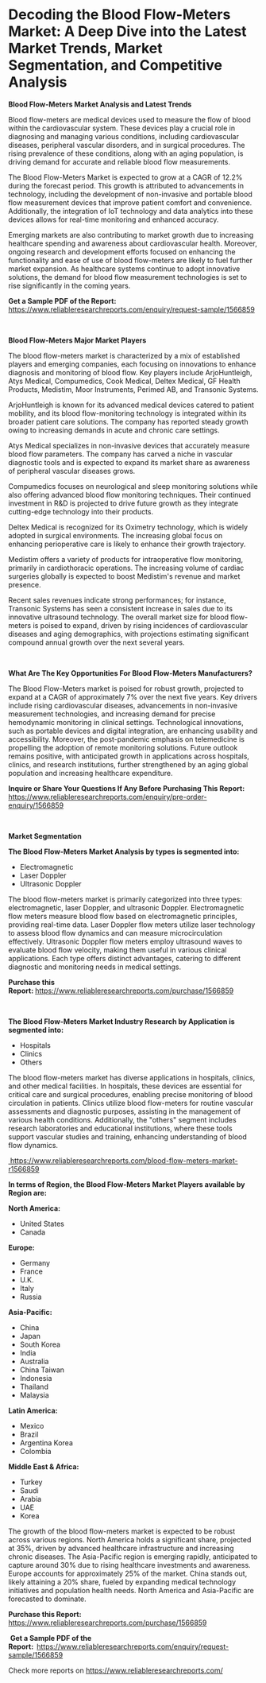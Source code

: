 <p><h1>Decoding the Blood Flow-Meters Market: A Deep Dive into the Latest Market Trends, Market Segmentation, and Competitive Analysis</h1></p><p><strong>Blood Flow-Meters Market Analysis and Latest Trends</strong></p>
<p><p>Blood flow-meters are medical devices used to measure the flow of blood within the cardiovascular system. These devices play a crucial role in diagnosing and managing various conditions, including cardiovascular diseases, peripheral vascular disorders, and in surgical procedures. The rising prevalence of these conditions, along with an aging population, is driving demand for accurate and reliable blood flow measurements.</p><p>The Blood Flow-Meters Market is expected to grow at a CAGR of 12.2% during the forecast period. This growth is attributed to advancements in technology, including the development of non-invasive and portable blood flow measurement devices that improve patient comfort and convenience. Additionally, the integration of IoT technology and data analytics into these devices allows for real-time monitoring and enhanced accuracy.</p><p>Emerging markets are also contributing to market growth due to increasing healthcare spending and awareness about cardiovascular health. Moreover, ongoing research and development efforts focused on enhancing the functionality and ease of use of blood flow-meters are likely to fuel further market expansion. As healthcare systems continue to adopt innovative solutions, the demand for blood flow measurement technologies is set to rise significantly in the coming years.</p></p>
<p><strong>Get a Sample PDF of the Report:&nbsp;</strong> <a href="https://www.reliableresearchreports.com/enquiry/request-sample/1566859?utm_campaign=3265&utm_medium=2&utm_source=Github&utm_content=ia&utm_term=22032025&utm_id=blood-flow-meters">https://www.reliableresearchreports.com/enquiry/request-sample/1566859</a></p>
<p>&nbsp;</p>
<p><strong>Blood Flow-Meters Major Market Players</strong></p>
<p><p>The blood flow-meters market is characterized by a mix of established players and emerging companies, each focusing on innovations to enhance diagnosis and monitoring of blood flow. Key players include ArjoHuntleigh, Atys Medical, Compumedics, Cook Medical, Deltex Medical, GF Health Products, Medistim, Moor Instruments, Perimed AB, and Transonic Systems.</p><p>ArjoHuntleigh is known for its advanced medical devices catered to patient mobility, and its blood flow-monitoring technology is integrated within its broader patient care solutions. The company has reported steady growth owing to increasing demands in acute and chronic care settings.</p><p>Atys Medical specializes in non-invasive devices that accurately measure blood flow parameters. The company has carved a niche in vascular diagnostic tools and is expected to expand its market share as awareness of peripheral vascular diseases grows.</p><p>Compumedics focuses on neurological and sleep monitoring solutions while also offering advanced blood flow monitoring techniques. Their continued investment in R&D is projected to drive future growth as they integrate cutting-edge technology into their products.</p><p>Deltex Medical is recognized for its Oximetry technology, which is widely adopted in surgical environments. The increasing global focus on enhancing perioperative care is likely to enhance their growth trajectory.</p><p>Medistim offers a variety of products for intraoperative flow monitoring, primarily in cardiothoracic operations. The increasing volume of cardiac surgeries globally is expected to boost Medistim's revenue and market presence.</p><p>Recent sales revenues indicate strong performances; for instance, Transonic Systems has seen a consistent increase in sales due to its innovative ultrasound technology. The overall market size for blood flow-meters is poised to expand, driven by rising incidences of cardiovascular diseases and aging demographics, with projections estimating significant compound annual growth over the next several years.</p></p>
<p>&nbsp;</p>
<p><strong>What Are The Key Opportunities For Blood Flow-Meters Manufacturers?</strong></p>
<p><p>The Blood Flow-Meters market is poised for robust growth, projected to expand at a CAGR of approximately 7% over the next five years. Key drivers include rising cardiovascular diseases, advancements in non-invasive measurement technologies, and increasing demand for precise hemodynamic monitoring in clinical settings. Technological innovations, such as portable devices and digital integration, are enhancing usability and accessibility. Moreover, the post-pandemic emphasis on telemedicine is propelling the adoption of remote monitoring solutions. Future outlook remains positive, with anticipated growth in applications across hospitals, clinics, and research institutions, further strengthened by an aging global population and increasing healthcare expenditure.</p></p>
<p><strong>Inquire or Share Your Questions If Any Before Purchasing This Report:</strong> <a href="https://www.reliableresearchreports.com/enquiry/pre-order-enquiry/1566859?utm_campaign=3265&utm_medium=2&utm_source=Github&utm_content=ia&utm_term=22032025&utm_id=blood-flow-meters">https://www.reliableresearchreports.com/enquiry/pre-order-enquiry/1566859</a></p>
<p>&nbsp;</p>
<p><strong>Market Segmentation</strong></p>
<p><strong>The Blood Flow-Meters Market Analysis by types is segmented into:</strong></p>
<p><ul><li>Electromagnetic</li><li>Laser Doppler</li><li>Ultrasonic Doppler</li></ul></p>
<p><p>The blood flow-meters market is primarily categorized into three types: electromagnetic, laser Doppler, and ultrasonic Doppler. Electromagnetic flow meters measure blood flow based on electromagnetic principles, providing real-time data. Laser Doppler flow meters utilize laser technology to assess blood flow dynamics and can measure microcirculation effectively. Ultrasonic Doppler flow meters employ ultrasound waves to evaluate blood flow velocity, making them useful in various clinical applications. Each type offers distinct advantages, catering to different diagnostic and monitoring needs in medical settings.</p></p>
<p><strong>Purchase this Report:&nbsp;</strong><a href="https://www.reliableresearchreports.com/purchase/1566859?utm_campaign=3265&utm_medium=2&utm_source=Github&utm_content=ia&utm_term=22032025&utm_id=blood-flow-meters">https://www.reliableresearchreports.com/purchase/1566859</a></p>
<p>&nbsp;</p>
<p><strong>The Blood Flow-Meters Market Industry Research by Application is segmented into:</strong></p>
<p><ul><li>Hospitals</li><li>Clinics</li><li>Others</li></ul></p>
<p><p>The blood flow-meters market has diverse applications in hospitals, clinics, and other medical facilities. In hospitals, these devices are essential for critical care and surgical procedures, enabling precise monitoring of blood circulation in patients. Clinics utilize blood flow-meters for routine vascular assessments and diagnostic purposes, assisting in the management of various health conditions. Additionally, the "others" segment includes research laboratories and educational institutions, where these tools support vascular studies and training, enhancing understanding of blood flow dynamics.</p></p>
<p><a href="https://www.reliableresearchreports.com/blood-flow-meters-market-r1566859?utm_campaign=3265&utm_medium=2&utm_source=Github&utm_content=ia&utm_term=22032025&utm_id=blood-flow-meters">&nbsp;https://www.reliableresearchreports.com/blood-flow-meters-market-r1566859</a></p>
<p><strong>In terms of Region, the Blood Flow-Meters Market Players available by Region are:</strong></p>
<p>
    <p> <strong> North America: </strong>
        <ul>
            <li>United States</li>
            <li>Canada</li>
        </ul>
        </p> 
    <p> <strong> Europe: </strong>
        <ul>
            <li>Germany</li>
            <li>France</li>
            <li>U.K.</li>
            <li>Italy</li>
            <li>Russia</li>
        </ul>
        </p> 
    <p> <strong> Asia-Pacific: </strong>
        <ul>
            <li>China</li>
            <li>Japan</li>
            <li>South Korea</li>
            <li>India</li>
            <li>Australia</li>
            <li>China Taiwan</li>
            <li>Indonesia</li>
            <li>Thailand</li>
            <li>Malaysia</li>
        </ul>
        </p> 
    <p> <strong> Latin America: </strong>
        <ul>
            <li>Mexico</li>
            <li>Brazil</li>
            <li>Argentina Korea</li>
            <li>Colombia</li>
        </ul>
        </p> 
    <p> <strong> Middle East & Africa: </strong>
        <ul>
            <li>Turkey</li>
            <li>Saudi</li>
            <li>Arabia</li>
            <li>UAE</li>
            <li>Korea</li>
        </ul>
    </p>
    </p>
<p><p>The growth of the blood flow-meters market is expected to be robust across various regions. North America holds a significant share, projected at 35%, driven by advanced healthcare infrastructure and increasing chronic diseases. The Asia-Pacific region is emerging rapidly, anticipated to capture around 30% due to rising healthcare investments and awareness. Europe accounts for approximately 25% of the market. China stands out, likely attaining a 20% share, fueled by expanding medical technology initiatives and population health needs. North America and Asia-Pacific are forecasted to dominate.</p></p>
<p><strong>Purchase this Report: </strong><a href="https://www.reliableresearchreports.com/purchase/1566859?utm_campaign=3265&utm_medium=2&utm_source=Github&utm_content=ia&utm_term=22032025&utm_id=blood-flow-meters">https://www.reliableresearchreports.com/purchase/1566859</a></p>
<p>&nbsp;<strong>Get a Sample PDF of the Report:&nbsp;&nbsp;</strong><a href="https://www.reliableresearchreports.com/enquiry/request-sample/1566859?utm_campaign=3265&utm_medium=2&utm_source=Github&utm_content=ia&utm_term=22032025&utm_id=blood-flow-meters">https://www.reliableresearchreports.com/enquiry/request-sample/1566859</a></p>
<p><strong></strong></p>
<p>Check more reports on <a href="https://www.reliableresearchreports.com/?utm_campaign=3265&utm_medium=2&utm_source=Github&utm_content=ia&utm_term=22032025&utm_id=blood-flow-meters">https://www.reliableresearchreports.com/</a></p>